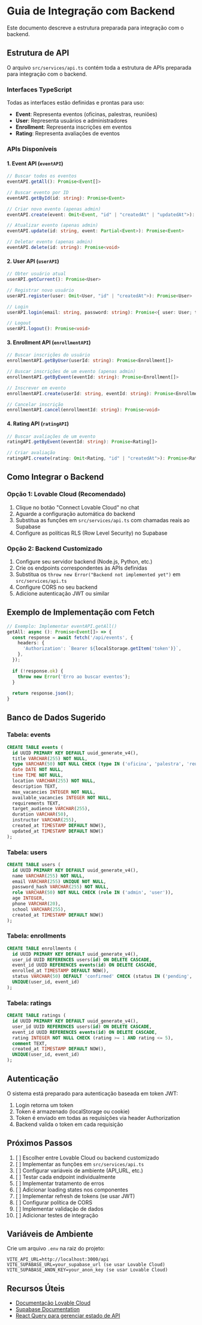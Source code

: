 # Guia de Integração com Backend

Este documento descreve a estrutura preparada para integração com o backend.

## Estrutura de API

O arquivo `src/services/api.ts` contém toda a estrutura de APIs preparada para integração com o backend.

### Interfaces TypeScript

Todas as interfaces estão definidas e prontas para uso:

- **Event**: Representa eventos (oficinas, palestras, reuniões)
- **User**: Representa usuários e administradores
- **Enrollment**: Representa inscrições em eventos
- **Rating**: Representa avaliações de eventos

### APIs Disponíveis

#### 1. Event API (`eventAPI`)
```typescript
// Buscar todos os eventos
eventAPI.getAll(): Promise<Event[]>

// Buscar evento por ID
eventAPI.getById(id: string): Promise<Event>

// Criar novo evento (apenas admin)
eventAPI.create(event: Omit<Event, "id" | "createdAt" | "updatedAt">): Promise<Event>

// Atualizar evento (apenas admin)
eventAPI.update(id: string, event: Partial<Event>): Promise<Event>

// Deletar evento (apenas admin)
eventAPI.delete(id: string): Promise<void>
```

#### 2. User API (`userAPI`)
```typescript
// Obter usuário atual
userAPI.getCurrent(): Promise<User>

// Registrar novo usuário
userAPI.register(user: Omit<User, "id" | "createdAt">): Promise<User>

// Login
userAPI.login(email: string, password: string): Promise<{ user: User; token: string }>

// Logout
userAPI.logout(): Promise<void>
```

#### 3. Enrollment API (`enrollmentAPI`)
```typescript
// Buscar inscrições do usuário
enrollmentAPI.getByUser(userId: string): Promise<Enrollment[]>

// Buscar inscrições de um evento (apenas admin)
enrollmentAPI.getByEvent(eventId: string): Promise<Enrollment[]>

// Inscrever em evento
enrollmentAPI.create(userId: string, eventId: string): Promise<Enrollment>

// Cancelar inscrição
enrollmentAPI.cancel(enrollmentId: string): Promise<void>
```

#### 4. Rating API (`ratingAPI`)
```typescript
// Buscar avaliações de um evento
ratingAPI.getByEvent(eventId: string): Promise<Rating[]>

// Criar avaliação
ratingAPI.create(rating: Omit<Rating, "id" | "createdAt">): Promise<Rating>
```

## Como Integrar o Backend

### Opção 1: Lovable Cloud (Recomendado)

1. Clique no botão "Connect Lovable Cloud" no chat
2. Aguarde a configuração automática do backend
3. Substitua as funções em `src/services/api.ts` com chamadas reais ao Supabase
4. Configure as políticas RLS (Row Level Security) no Supabase

### Opção 2: Backend Customizado

1. Configure seu servidor backend (Node.js, Python, etc.)
2. Crie os endpoints correspondentes às APIs definidas
3. Substitua os `throw new Error("Backend not implemented yet")` em `src/services/api.ts`
4. Configure CORS no seu backend
5. Adicione autenticação JWT ou similar

## Exemplo de Implementação com Fetch

```typescript
// Exemplo: Implementar eventAPI.getAll()
getAll: async (): Promise<Event[]> => {
  const response = await fetch('/api/events', {
    headers: {
      'Authorization': `Bearer ${localStorage.getItem('token')}`,
    },
  });
  
  if (!response.ok) {
    throw new Error('Erro ao buscar eventos');
  }
  
  return response.json();
}
```

## Banco de Dados Sugerido

### Tabela: events
```sql
CREATE TABLE events (
  id UUID PRIMARY KEY DEFAULT uuid_generate_v4(),
  title VARCHAR(255) NOT NULL,
  type VARCHAR(50) NOT NULL CHECK (type IN ('oficina', 'palestra', 'reuniao')),
  date DATE NOT NULL,
  time TIME NOT NULL,
  location VARCHAR(255) NOT NULL,
  description TEXT,
  max_vacancies INTEGER NOT NULL,
  available_vacancies INTEGER NOT NULL,
  requirements TEXT,
  target_audience VARCHAR(255),
  duration VARCHAR(50),
  instructor VARCHAR(255),
  created_at TIMESTAMP DEFAULT NOW(),
  updated_at TIMESTAMP DEFAULT NOW()
);
```

### Tabela: users
```sql
CREATE TABLE users (
  id UUID PRIMARY KEY DEFAULT uuid_generate_v4(),
  name VARCHAR(255) NOT NULL,
  email VARCHAR(255) UNIQUE NOT NULL,
  password_hash VARCHAR(255) NOT NULL,
  role VARCHAR(50) NOT NULL CHECK (role IN ('admin', 'user')),
  age INTEGER,
  phone VARCHAR(20),
  school VARCHAR(255),
  created_at TIMESTAMP DEFAULT NOW()
);
```

### Tabela: enrollments
```sql
CREATE TABLE enrollments (
  id UUID PRIMARY KEY DEFAULT uuid_generate_v4(),
  user_id UUID REFERENCES users(id) ON DELETE CASCADE,
  event_id UUID REFERENCES events(id) ON DELETE CASCADE,
  enrolled_at TIMESTAMP DEFAULT NOW(),
  status VARCHAR(50) DEFAULT 'confirmed' CHECK (status IN ('pending', 'confirmed', 'cancelled')),
  UNIQUE(user_id, event_id)
);
```

### Tabela: ratings
```sql
CREATE TABLE ratings (
  id UUID PRIMARY KEY DEFAULT uuid_generate_v4(),
  user_id UUID REFERENCES users(id) ON DELETE CASCADE,
  event_id UUID REFERENCES events(id) ON DELETE CASCADE,
  rating INTEGER NOT NULL CHECK (rating >= 1 AND rating <= 5),
  comment TEXT,
  created_at TIMESTAMP DEFAULT NOW(),
  UNIQUE(user_id, event_id)
);
```

## Autenticação

O sistema está preparado para autenticação baseada em token JWT:

1. Login retorna um token
2. Token é armazenado (localStorage ou cookie)
3. Token é enviado em todas as requisições via header Authorization
4. Backend valida o token em cada requisição

## Próximos Passos

1. [ ] Escolher entre Lovable Cloud ou backend customizado
2. [ ] Implementar as funções em `src/services/api.ts`
3. [ ] Configurar variáveis de ambiente (API_URL, etc.)
4. [ ] Testar cada endpoint individualmente
5. [ ] Implementar tratamento de erros
6. [ ] Adicionar loading states nos componentes
7. [ ] Implementar refresh de tokens (se usar JWT)
8. [ ] Configurar política de CORS
9. [ ] Implementar validação de dados
10. [ ] Adicionar testes de integração

## Variáveis de Ambiente

Crie um arquivo `.env` na raiz do projeto:

```
VITE_API_URL=http://localhost:3000/api
VITE_SUPABASE_URL=your_supabase_url (se usar Lovable Cloud)
VITE_SUPABASE_ANON_KEY=your_anon_key (se usar Lovable Cloud)
```

## Recursos Úteis

- [Documentação Lovable Cloud](https://docs.lovable.dev/features/cloud)
- [Supabase Documentation](https://supabase.io/docs)
- [React Query para gerenciar estado de API](https://tanstack.com/query/latest)
